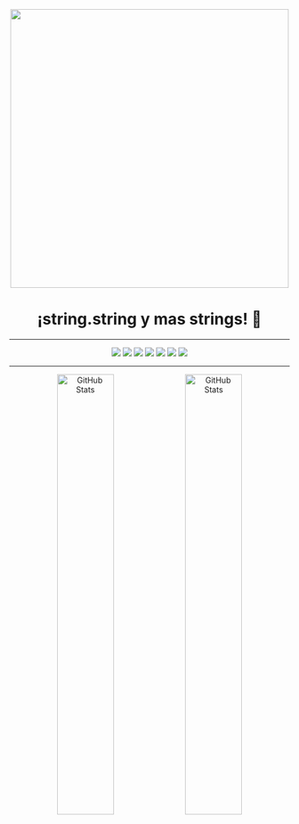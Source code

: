 <div id="header" align="center">
    <img src="https://media1.tenor.com/m/yV1q2IFAQsIAAAAC/retrowave-retrodrive.gif" width="500"/>
    <h1>¡string.string y mas strings! 👋</h1>  
    <hr> <!-- Línea horizontal -->
    <img src="https://img.shields.io/badge/string-string-violet"/> 
    <img src="https://img.shields.io/badge/string-string-violet"/> 
    <img src="https://img.shields.io/badge/string-string-violet"/> 
    <img src="https://img.shields.io/badge/string-string-violet"/> 
    <img src="https://img.shields.io/badge/string-string-violet"/> 
    <img src="https://img.shields.io/badge/string-string-violet"/> 
    <img src="https://img.shields.io/badge/string-string-violet"/>
    <hr>
    <!-- Estadísticas de GitHub -->
    <img src="https://github-readme-stats.vercel.app/api?username=Asio42&theme=synthwave&show_icons=true" alt="GitHub Stats" width="45%"> 
    <!-- Estadísticas de los lenguajes más utilizados -->
    <img src="https://github-readme-stats.vercel.app/api/top-langs/?username=Asio42&hide_progress=true&layout=compact&theme=synthwave" alt="GitHub Stats" width="45%"> 
</div>

<!--
**Asio42/Asio42** is a ✨ _special_ ✨ repository because its `README.md` (this file) appears on your GitHub profile.

Here are some ideas to get you started:

- 🔭 I’m currently working on ...
- 🌱 I’m currently learning ...
- 👯 I’m looking to collaborate on ...
- 🤔 I’m looking for help with ...
- 💬 Ask me about ...
- 📫 How to reach me: ...
- 😄 Pronouns: ...
- ⚡ Fun fact: ...
-->
